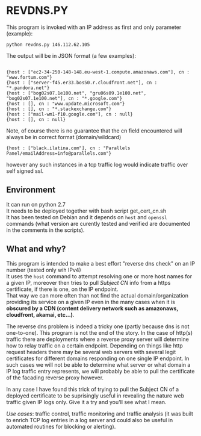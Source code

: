 # REVDNS.PY

This program is invoked with an IP address as first and only parameter (example):
```
python revdns.py 146.112.62.105
```
The output will be in JSON format (a few examples):
```

{host : ["ec2-34-250-148-148.eu-west-1.compute.amazonaws.com"], cn : "www.fortum.com"}
{host : ["server-f45.er33.bos50.r.cloudfront.net"], cn : "*.pandora.net"}
{host : ["bog02s07.1e100.net", "gru06s09.1e100.net", "bog02s07.1e100.net"], cn : "*.google.com"}
{host : [], cn : "www.update.microsoft.com"}
{host : [], cn : "*.stackexchange.com"}
{host : ["mail-wm1-f10.google.com"], cn : null}
{host : [], cn : null}
```
Note, of course there is no guarantee that the cn field encountered will always be in correct format (domain/wildcard)  
```
{host : ["black.ilatina.com"], cn : "Parallels Panel/emailAddress=info@parallels.com"}
```
however any such instances in a tcp traffic log would indicate traffic over self signed ssl. 

## Environment
It can run on python 2.7\
It needs to be deployed together with bash script get_cert_cn.sh\
It has been tested on Debian and it depends on `host` and `openssl` commands (what version are curently tested and verified are documented in the comments in the scripts). 


## What and why?
This program is intended to make a best effort "reverse dns check" on an IP number (tested only wih IPv4)\
It uses the `host` command to attempt resolving one or more host names for a given IP,  moreover then tries to pull *Subject CN* info from a https certificate, if there is one, on the IP endpoint.\
That way we can more often than not find the actual domain/organization providing its service on a given IP even in the many cases when it is **obscured by a CDN (content delivery network such as amazonaws, cloudfront, akamai, etc...)**.

The reverse dns problem is indeed a tricky one (partly because dns is not one-to-one). This program is not the end of the story. In the case of http(s) traffic there are deployments where a reverse proxy server will determine how to relay traffic on a certain endpoint. Depending on things like http request headers there may be several web servers with several legit certificates for different domains responding on one single IP endpoint. In such cases we will not be able to determine what server or what domain a IP log traffic entry represents, we will probably be able to pull the certificate of the facading reverse proxy however.

In any case I have found this trick of trying to pull the Subject CN of a deployed certificate to be suprisingly useful in revealing the nature web traffic given IP logs only. Give it a try and you'll see what I mean.

*Use cases*: traffic control, traffic monitoring and traffic analysis (it was built to enrich TCP log entries in a log server and could also be useful in automated routines for blocking or alerting).

